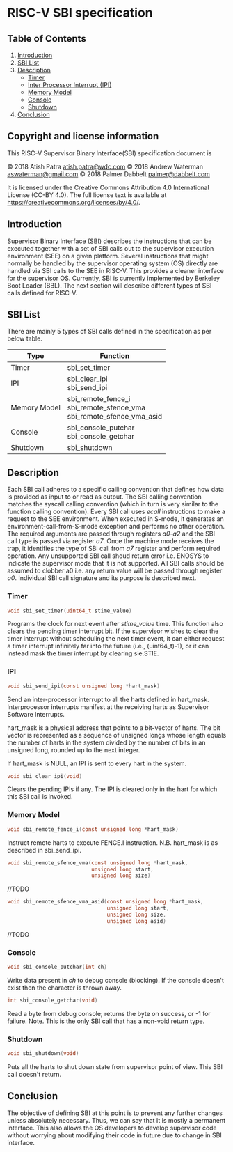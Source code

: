 # RISC-V SBI specification

## Table of Contents
1. [Introduction](#Introduction)
2. [SBI List](#sbi-list)
3. [Description](#Description)
	* [Timer](#Timer)
	* [Inter Processor Interrupt (IPI)](#IPI)
	* [Memory Model](#memory-model)
	* [Console](#Console)
	* [Shutdown](#Shutdown)
4. [Conclusion](#Conclusion)


## Copyright and license information

This RISC-V Supervisor Binary Interface(SBI) specification document is

 &copy; 2018 Atish Patra <atish.patra@wdc.com>
 &copy; 2018 Andrew Waterman <aswaterman@gmail.com>
 &copy; 2018 Palmer Dabbelt <palmer@dabbelt.com>

It is licensed under the Creative Commons Attribution 4.0 International
License (CC-BY 4.0).  The full license text is available at
https://creativecommons.org/licenses/by/4.0/.

## Introduction

Supervisor Binary Interface (SBI) describes the instructions that can be executed
together with a set of SBI calls out to the supervisor execution environment (SEE)
on a given platform. Several instructions that might normally be handled by the
supervisor operating system (OS) directly are handled via SBI calls to the SEE in
RISC-V. This provides a cleaner interface for the supervisor OS. Currently, SBI
is currently implemented by Berkeley Boot Loader (BBL). The next section will
describe different types of SBI calls defined for RISC-V.

## SBI List<a name=sbi-list>
There are mainly 5 types of SBI calls defined in the specification as per below
table.

| Type          | Function          |
| --------------|-------------------|
| Timer         | sbi_set_timer     |
| IPI           | sbi_clear_ipi<br>sbi_send_ipi  |
| Memory Model| sbi_remote_fence_i<br>sbi_remote_sfence_vma<br>sbi_remote_sfence_vma_asid
|	Console				| sbi_console_putchar <br> sbi_console_getchar |
| Shutdown         |	sbi_shutdown |

## Description
Each SBI call adheres to a specific calling convention that defines how data is
provided as input to or read as output. The SBI calling convention matches the
syscall calling convention (which in turn is very similar to the function calling
convention). Every SBI call uses *ecall* instructions to make a request to the SEE
environment. When executed in S-mode, it generates an environment-call-from-S-mode
exception and performs no other operation. The required arguments are passed
through registers *a0-a2* and the SBI call type is passed via register *a7*. Once
the machine mode receives the trap, it identifies the type of SBI call from *a7*
register and perform required operation. Any unsupported SBI call shoud return
error i.e. ENOSYS to indicate the supervisor mode that it is not supported.
All SBI calls should be assumed to clobber a0 i.e. any return value will be passed
through register *a0*. Individual SBI call signature and its purpose is described next.

### Timer
```C
void sbi_set_timer(uint64_t stime_value)
```
Programs the clock for next event after *stime_value* time. This function also
clears the pending timer interrupt bit. If the supervisor wishes to clear the
timer interrupt without scheduling the next timer event, it can either request a
timer interrupt infinitely far into the future (i.e., (uint64_t)-1), or it can
instead mask the timer interrupt by clearing sie.STIE.

### IPI
```C
void sbi_send_ipi(const unsigned long *hart_mask)
```
Send an inter-processor interrupt to all the harts defined in hart_mask.
Interprocessor interrupts manifest at the receiving harts as Supervisor Software
Interrupts.

hart_mask is a physical address that points to a bit-vector of harts. The bit
vector is represented as a sequence of unsigned longs whose length equals the
number of harts in the system divided by the number of bits in an unsigned long,
rounded up to the next integer.

If hart_mask is NULL, an IPI is sent to every hart in the system.

```C
void sbi_clear_ipi(void)
```
Clears the pending IPIs if any. The IPI is cleared only in the hart for which
this SBI call is invoked.

### Memory Model<a name=#memory-model>
```C
void sbi_remote_fence_i(const unsigned long *hart_mask)
```
Instruct remote harts to execute FENCE.I instruction.
N.B. hart_mask is as described in sbi_send_ipi.
```C
void sbi_remote_sfence_vma(const unsigned long *hart_mask,
                           unsigned long start,
                           unsigned long size)
```
//TODO

```C
void sbi_remote_sfence_vma_asid(const unsigned long *hart_mask,
                                unsigned long start,
                                unsigned long size,
                                unsigned long asid)
```
//TODO

### Console
```C
void sbi_console_putchar(int ch)
```
Write data present in *ch* to debug console (blocking). If the console doesn't
exist then the character is thrown away.


```C
int sbi_console_getchar(void)
```
Read a byte from debug console; returns the byte on success, or -1 for failure.
Note. This is the only SBI call that has a non-void return type.

### Shutdown
```C
void sbi_shutdown(void)
```
Puts all the harts to shut down state from supervisor point of view. This SBI
call doesn't return.

## Conclusion
The objective of defining SBI at this point is to prevent any further changes
unless absolutely necessary. Thus, we can say that It is mostly a permanent
interface. This also allows the OS developers to develop supervisor code without
worrying about modifying their code in future due to change in SBI interface.
